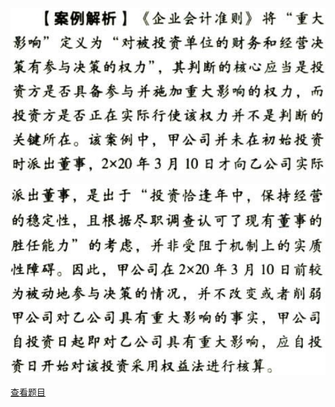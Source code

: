 ![](7fab7bad9002c0b3a5edaf9539c84ebf.png)

![](465dc339abe08bf17c655a8fcfe3b2a2.png)

[查看题目](../长期股权投资.本章真题.md#1-题目)

